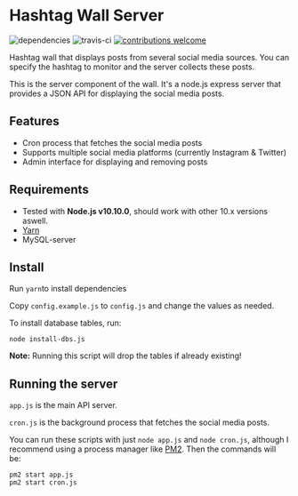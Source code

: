 # Hashtag Wall Server

![dependencies](https://david-dm.org/Krisseck/Hashtag-Wall-Server.svg) ![travis-ci](https://travis-ci.org/Krisseck/Hashtag-Wall-Server.svg?branch=master) [![contributions welcome](https://img.shields.io/badge/contributions-welcome-brightgreen.svg?style=flat)](https://github.com/Krisseck/Hashtag-Wall-Server/issues)

Hashtag wall that displays posts from several social media sources. You can specify the hashtag to monitor and the server collects these posts.

This is the server component of the wall. It's a node.js express server that provides a JSON API for displaying the social media posts.

## Features

* Cron process that fetches the social media posts
* Supports multiple social media platforms (currently Instagram & Twitter)
* Admin interface for displaying and removing posts

## Requirements

* Tested with **Node.js v10.10.0**, should work with other 10.x versions aswell.
* [Yarn](https://yarnpkg.com/)
* MySQL-server


## Install

Run `yarn`to install dependencies

Copy `config.example.js` to `config.js` and change the values as needed.

To install database tables, run:

`node install-dbs.js`

**Note:** Running this script will drop the tables if already existing!

## Running the server ##

`app.js` is the main API server.

`cron.js` is the background process that fetches the social media posts. 

You can run these scripts with just `node app.js` and `node cron.js`, although I recommend using a process manager like [PM2](https://pm2.io/). Then the commands will be:

```
pm2 start app.js
pm2 start cron.js
```
